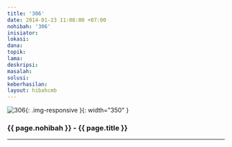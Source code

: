 ```yaml
---
title: '306'
date: 2014-01-23 11:08:00 +07:00
nohibah: '306'
inisiator: 
lokasi: 
dana: 
topik: 
lama: 
deskripsi: 
masalah: 
solusi: 
keberhasilan: 
layout: hibahcmb
---
```


![306](/static/img/hibahcmb/306.png){: .img-responsive }{: width="350" }

### {{ page.nohibah }} - {{ page.title }}

---
